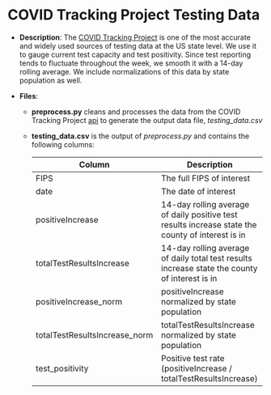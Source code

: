 # COVID Tracking Project Testing Data

- **Description**: The [COVID Tracking Project](https://www.covidtracking.com/) is one of the most accurate and widely used sources of testing data at the US state level.  We use it to gauge current test capacity and test positivity. Since test reporting tends to fluctuate throughout the week, we smooth it with a 14-day rolling average.  We include normalizations of this data by state population as well.

- **Files**:

  - **preprocess.py** cleans and processes the data from the COVID Tracking Project [api](https://covidtracking.com/api/v1/states/daily.csv) to generate the output data file, _testing_data.csv_

  - **testing_data.csv** is the output of _preprocess.py_ and contains the following columns:

    | Column      | Description |
    | ----------- | ----------- |
    | FIPS   | The full FIPS of interest        |
    | date  | The date of interest      |
    | positiveIncrease  | 14-day rolling average of daily positive test results increase state the county of interest is in       |
    | totalTestResultsIncrease  | 14-day rolling average of daily total test results increase state the county of interest is in      |
    | positiveIncrease_norm   |  positiveIncrease normalized by state population       |
    | totalTestResultsIncrease_norm   |  totalTestResultsIncrease normalized by state population      |
    | test_positivity   |  Positive test rate (positiveIncrease / totalTestResultsIncrease)   |
